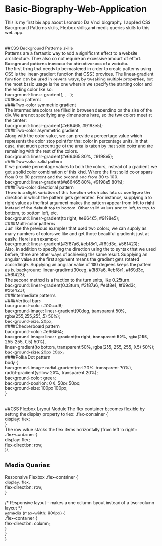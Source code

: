  # Basic-Biography-Web-Application
This is my first bio app about Leonardo Da Vinci biography. I applied CSS Background Patterns skills, Flexbox skills,and media queries skills to this web app.\
\
\
##CSS Background Patterns skills\
Patterns are a fantastic way to add a significant effect to a website architecture. They also do not require an excessive amount of effort. Background patterns increase the attractiveness of a website.\
The first thing that needs to be mastered in order to create patterns using CSS is the linear-gradient function that CSS3 provides. The linear-gradient function can be used in several ways, by tweaking multiple properties, but the most basic usage is the one wherein we specify the starting color and the ending color like so:\
background: linear-gradient(<starting-color>, <ending-color>, ...<other-colors>);\
###Basic patterns\
####Two-color symmetric gradient\
The intermediate colors are filled in between depending on the size of the div. We are not specifying any dimensions here, so the two colors meet at the center:\
background: linear-gradient(#e66465, #9198e5);\
####Two-color asymmetric gradient\
Along with the color value, we can provide a percentage value which represents the color stop point for that color in percentage units. In that case, that much percentage of the area is taken by that solid color and the remaining with the rest of the colors.\
background: linear-gradient(#e66465 80%, #9198e5);\
####Two-color solid pattern\
If we provide percentage values to both the colors, instead of a gradient, we get a solid color combination of this kind. Where the first solid color spans from 0 to 80 percent and the second one from 80 to 100.\
background: linear-gradient(#e66465 80%, #9198e5 80%);\
####Two-color directional pattern\
There is a slight variation of this function which also lets us configure the direction in which the pattern gets generated. For instance, supplying a to right value as the first argument makes the pattern appear from left to right instead of the default top to bottom. Other valid values are: to left, to top, to bottom, to bottom left, etc.\
background: linear-gradient(to right, #e66465, #9198e5);\
####Multi-color patterns\
Just like the previous examples that used two colors, we can supply as many numbers of colors we like and get those beautiful gradients just as easily. Here is an example:\
background: linear-gradient(#3f87a6, #ebf8e1, #f69d3c, #561423);\
Also, in addition to specifying the direction using the to syntax that we used before, there are other ways of achieving the same result. Supplying an angular value as the first argument means the gradient gets rotated accordingly. Supplying an angular value of 180 degrees keeps the pattern as is.
background: linear-gradient(30deg, #3f87a6, #ebf8e1, #f69d3c, #561423);\
The second method is a fraction to the turn units, like 0.25turn.\
background: linear-gradient(0.33turn, #3f87a6, #ebf8e1, #f69d3c, #561423);\
###Intermediate patterns\
####Vertical bars\
background-color: #00ccd6;\
background-image: linear-gradient(90deg, transparent 50%, rgba(255,255,255,.5) 50%);\
background-size: 20px;\
####Checkerboard pattern\
background-color: #e66464;\
background-image: linear-gradient(to right, transparent 50%, rgba(255, 255, 255, 0.5) 50%),\
linear-gradient(to bottom, transparent 50%, rgba(255, 255, 255, 0.5) 50%);\
background-size: 20px 20px;\
####Polka Dot pattern\
body \{\
  background-image: radial-gradient(red 20%, transparent 20%),\
      radial-gradient(yellow 20%, transparent 20%);\
  background-color: green;\
  background-position: 0 0, 50px 50px;\
  background-size: 100px 100px;\
\}\
\
\
##CSS Flexbox Layout Module
The flex container becomes flexible by setting the display property to flex: 
.flex-container \{\
  display: flex;\
\}\
The row value stacks the flex items horizontally (from left to right):\
.flex-container \{\
  display: flex;\
  flex-direction: row;\
\}\

## Media Queries
Responsive Flexbox
.flex-container \{\
  display: flex;\
  flex-direction: row;\
\}\
\
/* Responsive layout - makes a one column layout instead of a two-column layout */\
@media (max-width: 800px) \{\
  .flex-container \{\
    flex-direction: column;\
  \}\
\}\
}
